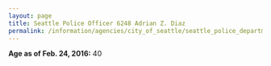```yaml
---
layout: page
title: Seattle Police Officer 6248 Adrian Z. Diaz
permalink: /information/agencies/city_of_seattle/seattle_police_department/copbook/6248/
---
```


**Age as of Feb. 24, 2016:** 40

